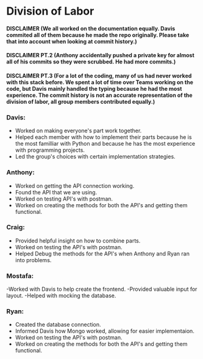 # Division of Labor
#### DISCLAIMER (We all worked on the documentation equally. Davis commited all of them because he made the repo originally. Please take that into account when looking at commit history.)
#### DISCLAIMER PT.2 (Anthony accidentally pushed a private key for almost all of his commits so they were scrubbed. He had more commits.)
#### DISCLAIMER PT.3 (For a lot of the coding, many of us had never worked with this stack before. We spent a lot of time over Teams working on the code, but Davis mainly handled the typing because he had the most experience. The commit history is not an accurate representation of the division of labor, all group members contributed equally.)

### Davis: 
- Worked on making everyone's part work together. 
- Helped each member with how to implement their parts because he is the most familliar with Python and because he has the most experience with programming projects. 
- Led the group's choices with certain implementation strategies.

### Anthony:
- Worked on getting the API connection working. 
- Found the API that we are using. 
- Worked on testing API's with postman.
- Worked on creating the methods for both the API's and getting them functional.

### Craig:
- Provided helpful insight on how to combine parts.
- Worked on testing the API's with postman.
- Helped Debug the methods for the API's when Anthony and Ryan ran into problems.

### Mostafa:
-Worked with Davis to help create the frontend.
-Provided valuable input for layout.
-Helped with mocking the database.

### Ryan:
- Created the database connection.
- Informed Davis how Mongo worked, allowing for easier implementaion.
- Worked on testing the API's with postman.
- Worked on creating the methods for both the API's and getting them functional.
